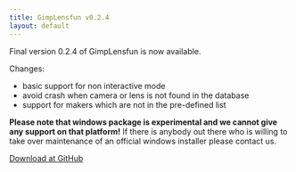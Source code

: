 ```yaml
---
title: GimpLensfun v0.2.4
layout: default
---
```


Final version 0.2.4 of GimpLensfun is now available.

Changes:

* basic support for non interactive mode
* avoid crash when camera or lens is not found in the database
* support for makers which are not in the pre-defined list

__Please note that windows package is experimental and we cannot give any support on that platform!__
If there is anybody out there who is willing to take over maintenance of an official windows installer please contact us.

<a target="_blank" href="https://github.com/seebk/GIMP-Lensfun/releases/tag/0.2.4">Download at GitHub</a>
